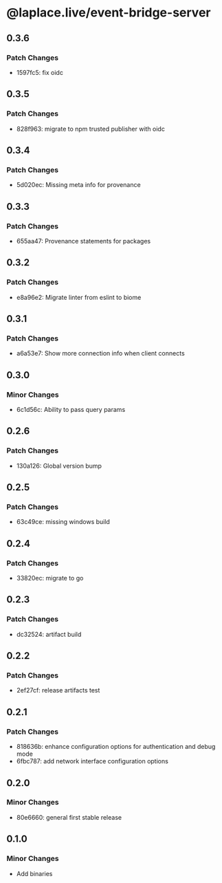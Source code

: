 # @laplace.live/event-bridge-server

## 0.3.6

### Patch Changes

- 1597fc5: fix oidc

## 0.3.5

### Patch Changes

- 828f963: migrate to npm trusted publisher with oidc

## 0.3.4

### Patch Changes

- 5d020ec: Missing meta info for provenance

## 0.3.3

### Patch Changes

- 655aa47: Provenance statements for packages

## 0.3.2

### Patch Changes

- e8a96e2: Migrate linter from eslint to biome

## 0.3.1

### Patch Changes

- a6a53e7: Show more connection info when client connects

## 0.3.0

### Minor Changes

- 6c1d56c: Ability to pass query params

## 0.2.6

### Patch Changes

- 130a126: Global version bump

## 0.2.5

### Patch Changes

- 63c49ce: missing windows build

## 0.2.4

### Patch Changes

- 33820ec: migrate to go

## 0.2.3

### Patch Changes

- dc32524: artifact build

## 0.2.2

### Patch Changes

- 2ef27cf: release artifacts test

## 0.2.1

### Patch Changes

- 818636b: enhance configuration options for authentication and debug mode
- 6fbc787: add network interface configuration options

## 0.2.0

### Minor Changes

- 80e6660: general first stable release

## 0.1.0

### Minor Changes

- Add binaries
